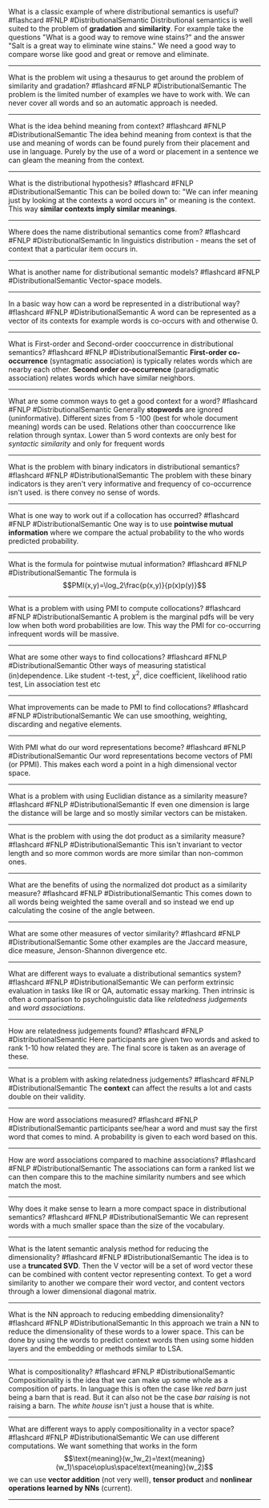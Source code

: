 What is a classic example of where distributional semantics is useful? #flashcard #FNLP #DistributionalSemantic
	Distributional semantics is well suited to the  problem of **gradation** and **similarity**. For example take the questions "What is a good way to remove wine stains?" and the answer "Salt is a great way to eliminate wine stains." We need a good way to compare worse like good and great or remove and eliminate.

---
What is the problem wit using a thesaurus to get around the problem of similarity and gradation? #flashcard #FNLP #DistributionalSemantic 
	The problem is the limited number of examples we have to work with. We can never cover all words and so an automatic approach is needed.

---
What is the idea behind meaning from context? #flashcard #FNLP #DistributionalSemantic 
	The idea behind meaning from context is that the use and meaning of words can be found purely from their placement and use in language. Purely by the use of a word or placement in a sentence we can gleam the meaning from the context.

---
What is the distributional hypothesis? #flashcard #FNLP #DistributionalSemantic 
	This can be boiled down to: "We can infer meaning just by looking at the contexts a word occurs in" or meaning is the context. This way **similar contexts imply similar meanings**.

---
Where does the name distributional semantics come from? #flashcard #FNLP #DistributionalSemantic 
	In linguistics distribution - means the set of context that a particular item occurs in.

---
What is another name for distributional semantic models?  #flashcard #FNLP #DistributionalSemantic 
	Vector-space models.

---
In a basic way how can a word be represented in a distributional way?  #flashcard #FNLP #DistributionalSemantic
	A word can be represented as a vector of its contexts for example words is co-occurs with and otherwise 0.

---
What is First-order and Second-order cooccurrence in distributional semantics?  #flashcard #FNLP #DistributionalSemantic
	**First-order co-occurrence** (syntagmatic association) is typically relates words which are nearby each other.
	**Second order co-occurrence** (paradigmatic association) relates words which have similar neighbors.

---
What are some common ways to get a good context for a word?  #flashcard #FNLP #DistributionalSemantic 
	Generally **stopwords** are ignored (uninformative). Different sizes from 5 -100 (best for whole document meaning) words can be used. Relations other than cooccurrence like relation through syntax. Lower than 5 word contexts are only best for *syntactic similarity* and only for frequent words

---
What is the problem with binary indicators in distributional semantics?  #flashcard #FNLP #DistributionalSemantic 
	The problem with these binary indicators is they aren't very informative and frequency of co-occurrence isn't used. is there convey no sense of words.

---
What is one way to work out if a collocation has occurred? #flashcard #FNLP #DistributionalSemantic 
	One way is to use **pointwise mutual information** where we compare the actual probability to the who words predicted probability.

---
What is the formula for pointwise mutual information? #flashcard #FNLP #DistributionalSemantic 
	The formula is $$PMI(x,y)=\log_2\frac{p(x,y)}{p(x)p(y)}$$

---
What is a problem with using PMI to compute collocations? #flashcard #FNLP #DistributionalSemantic 
	A problem is the marginal pdfs will be very low when both word probabilities are low. This way the  PMI for co-occurring infrequent words will be massive.

---
What are some other ways to find collocations? #flashcard #FNLP #DistributionalSemantic 
	Other ways of measuring statistical (in)dependence. Like student -t-test, $\chi^2$, dice coefficient, likelihood ratio test, Lin association test etc

---
What improvements can be made to PMI to find collocations? #flashcard #FNLP #DistributionalSemantic 
	We can use smoothing, weighting, discarding and negative elements.

---
With PMI what do our word representations become? #flashcard #FNLP #DistributionalSemantic 
	Our word representations become vectors of PMI (or PPMI). This makes each word a point in a high dimensional vector space.

---
What is a problem with using Euclidian distance as a similarity measure? #flashcard #FNLP #DistributionalSemantic 
	If even one dimension is large the distance will be large and so mostly similar vectors can be mistaken.

---
What is the problem with using the dot product as a similarity measure? #flashcard #FNLP #DistributionalSemantic 
	This isn't invariant to vector length and so more common words are more similar than non-common ones.

---
What are the benefits of using the normalized dot product as a similarity measure? #flashcard #FNLP #DistributionalSemantic 
	This comes down to all words being weighted the same overall and so instead we end up calculating the cosine of the angle between.

---
What are some other measures of vector similarity? #flashcard #FNLP #DistributionalSemantic 
	Some other examples are the Jaccard measure, dice measure, Jenson-Shannon divergence etc.

---
What are different ways to evaluate a distributional semantics system? #flashcard #FNLP #DistributionalSemantic 
	We can perform extrinsic evaluation in tasks like IR or QA, automatic essay marking. Then intrinsic is often a comparison to psycholinguistic data like *relatedness judgements* and *word associations*.

---
How are relatedness judgements found? #flashcard #FNLP #DistributionalSemantic 
	Here participants are given two words and asked to rank 1-10 how related they are. The final score is taken as an average of these.

---
What is a problem with asking relatedness judgements? #flashcard #FNLP #DistributionalSemantic 
	The **context** can affect the results a lot and casts double on their validity.

---
How are word associations measured? #flashcard #FNLP #DistributionalSemantic 
	participants see/hear a word and must say the first word that comes to mind. A probability is given to each word based on this.

---
How are word associations compared to machine associations? #flashcard #FNLP #DistributionalSemantic 
	The associations can form a ranked list we can then compare this to the machine similarity numbers and see which match the most.

---
Why does it make sense to learn a more compact space in distributional semantics? #flashcard #FNLP #DistributionalSemantic 
	We can represent words with a much smaller space than the size of the vocabulary.

---
What is the latent semantic analysis method for reducing the dimensionality? #flashcard #FNLP #DistributionalSemantic 
	The idea is to use a **truncated SVD**. Then the V vector will be a set of word vector these can be combined with content vector representing context. To get a word similarity to another we compare their word vector, and content vectors through a lower dimensional diagonal matrix.
	
---
What is the NN approach to reducing embedding dimensionality? #flashcard #FNLP #DistributionalSemantic 
	In this approach we train a NN to reduce the dimensionality of these words to a lower space. This can be done by using the words to predict context words then using some hidden layers and the embedding or methods similar to LSA.

---
What is compositionality?  #flashcard #FNLP #DistributionalSemantic 
	Compositionality is the idea that we can make up some whole as a composition of parts. In language this is often the case like *red barn* just being a barn that is read. But it can also not be the case *bar raising* is not raising a barn. The *white house* isn't just a house that is white.

---
What are different ways to apply compositionality in a vector space?  #flashcard #FNLP #DistributionalSemantic 
	We can use different computations. We want something that works in the form $$\text{meaning}(w_1w_2)=\text{meaning}(w_1)\space\oplus\space\text{meaning}(w_2)$$we can use **vector addition** (not very well), **tensor product** and **nonlinear operations learned by NNs** (current).

---
